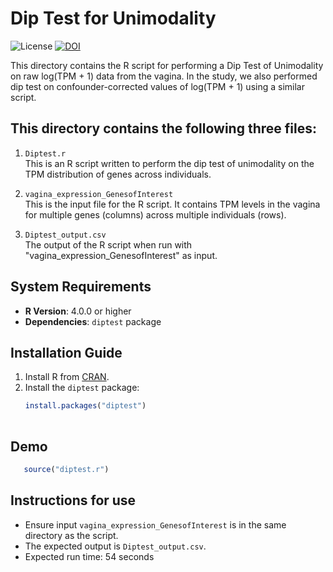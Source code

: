 # Dip Test for Unimodality

![License](https://img.shields.io/badge/License-Apache%202.0-blue.svg)
[![DOI](https://img.shields.io/badge/DOI-10.1101%2F2024.08.24.609537-blue)](https://doi.org/10.1101/2024.08.24.609537)

This directory contains the R script for performing a Dip Test of Unimodality on raw log(TPM + 1) data from the vagina.
In the study, we also performed dip test on confounder-corrected values of log(TPM + 1) using a similar script.

## This directory contains the following three files:

1) `Diptest.r`  
 This is an R script written to perform the dip test of unimodality on the TPM distribution of genes across individuals.

2) `vagina_expression_GenesofInterest`  
 This is the input file for the R script. It contains TPM levels in the vagina for multiple genes (columns) across multiple individuals (rows).

3) `Diptest_output.csv`  
 The output of the R script when run with "vagina_expression_GenesofInterest" as input.

## System Requirements

- **R Version**: 4.0.0 or higher
- **Dependencies**: `diptest` package

## Installation Guide

1. Install R from [CRAN](https://cran.r-project.org/).
2. Install the `diptest` package:
   ```r
   install.packages("diptest")
 

## Demo
```r
   source("diptest.r")
```
## Instructions for use
- Ensure input `vagina_expression_GenesofInterest` is in the same directory as the script.
- The expected output is `Diptest_output.csv`.
- Expected run time: 54 seconds



